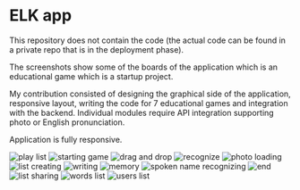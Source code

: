 # ELK app

This repository does not contain the code (the actual code can be found in a private repo that is in the deployment phase). 

The screenshots show some of the boards of the application which is an educational game which is a startup project. 

My contribution consisted of designing the graphical side of the application, responsive layout, writing the code for 7 educational games and integration with the backend. Individual modules require API integration supporting photo or English pronunciation.

Application is fully responsive.

![play list](https://github.com/Nestremis/app-screenshots/assets/76690775/1bbd4f4c-28d8-4b5f-9562-6f78d067a88b)
![starting game](https://github.com/Nestremis/app-screenshots/assets/76690775/574913b2-a2bc-4bef-91cc-4e0a785304f0)
![drag and drop](https://github.com/Nestremis/app-screenshots/assets/76690775/c3fab81b-c0da-4f7b-806b-47d77c0de705)
![recognize](https://github.com/Nestremis/app-screenshots/assets/76690775/5565f32e-0bd3-4e4c-b32b-9548739a328d)
![photo loading](https://github.com/Nestremis/app-screenshots/assets/76690775/6720753d-130b-44e1-b7cd-ba524afca5b2)
![list creating](https://github.com/Nestremis/app-screenshots/assets/76690775/29d8a51d-d69e-4989-a7e8-cbce96b01b97)
![writing](https://github.com/Nestremis/app-screenshots/assets/76690775/9d34b9e1-e3b5-4e5a-a927-2f922068c11c)
![memory](https://github.com/Nestremis/app-screenshots/assets/76690775/8df53800-11d1-468a-81e9-d9124955959c)
![spoken name recognizing](https://github.com/Nestremis/app-screenshots/assets/76690775/310e0f6b-c624-4919-a301-41e025454732)
![end](https://github.com/Nestremis/app-screenshots/assets/76690775/1b4fb6ca-5a23-493f-a5fe-997285d165d1)
![list sharing](https://github.com/Nestremis/app-screenshots/assets/76690775/274a9090-3830-4461-bef4-3c1e3fd1ae2f)
![words list](https://github.com/Nestremis/app-screenshots/assets/76690775/dcb23230-a587-4b83-8dab-44a847f7dce8)
![users list](https://github.com/Nestremis/app-screenshots/assets/76690775/2e626680-0b81-463c-b709-21d7083c2e46)

